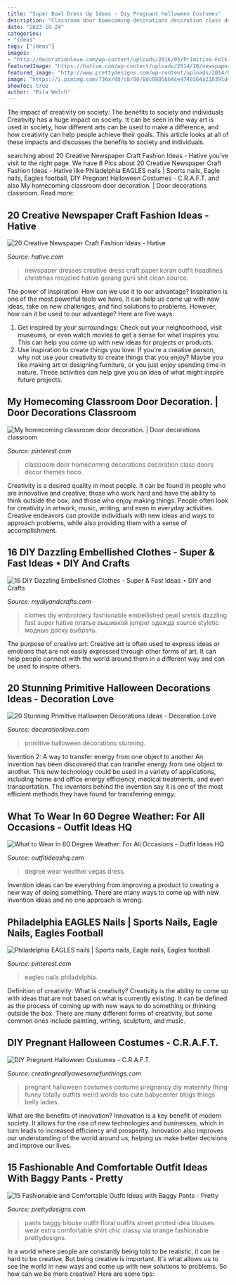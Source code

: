 ```yaml
---
title: "Super Bowl Dress Up Ideas - Diy Pregnant Halloween Costumes"
description: "Classroom door homecoming decorations decoration class doors decor themes hoco"
date: "2023-10-24"
categories:
- "ideas"
tags: ["ideas"]
images:
- "http://decorationlove.com/wp-content/uploads/2016/05/Primitive-Folk-Halloween-Decorations.jpg"
featuredImage: "https://hative.com/wp-content/uploads/2014/10/newspaper-craft-fashion-ideas/12-creative-newspaper-craft-fashion-ideas.jpg"
featured_image: "http://www.prettydesigns.com/wp-content/uploads/2014/07/Floral-Printed-Top-and-Black-Baggy-Pants-Outfit.jpg"
image: "https://i.pinimg.com/736x/8d/c8/80/8dc8805b64ce4748164a218391d49227--classroom-door-decorations-school-decorations.jpg"
ShowToc: true
author: "Rita Welch"
---
```



The impact of creativity on society: The benefits to society and individuals
Creativity has a huge impact on society. It can be seen in the way art is used in society, how different arts can be used to make a difference, and how creativity can help people achieve their goals. This article looks at all of these impacts and discusses the benefits to society and individuals.

	

		
searching about 20 Creative Newspaper Craft Fashion Ideas - Hative you've visit to the right page. We have 8 Pics about 20 Creative Newspaper Craft Fashion Ideas - Hative like Philadelphia EAGLES nails | Sports nails, Eagle nails, Eagles football, DIY Pregnant Halloween Costumes - C.R.A.F.T. and also My homecoming classroom door decoration. | Door decorations classroom. Read more:
		
    
## 20 Creative Newspaper Craft Fashion Ideas - Hative

<img loading=lazy src="https://hative.com/wp-content/uploads/2014/10/newspaper-craft-fashion-ideas/12-creative-newspaper-craft-fashion-ideas.jpg" onerror="this.onerror=null;this.src='https://tse4.mm.bing.net/th?id=OIP.SqSnhOyobuXP2kM-k5tMHQHaLH&amp;pid=15.1';" alt="20 Creative Newspaper Craft Fashion Ideas - Hative">

_Source: hative.com_

>newspaper dresses creative dress craft paper koran outfit headlines christmas recycled hative garang guni shit clean source. 

	

The power of inspiration: How can we use it to our advantage?
Inspiration is one of the most powerful tools we have. It can help us come up with new ideas, take on new challenges, and find solutions to problems. However, how can it be used to our advantage? Here are five ways: 
1) Get inspired by your surroundings: Check out your neighborhood, visit museums, or even watch movies to get a sense for what inspires you. This can help you come up with new ideas for projects or products. 
2) Use inspiration to create things you love: If you’re a creative person, why not use your creativity to create things that you enjoy? Maybe you like making art or designing furniture, or you just enjoy spending time in nature. These activities can help give you an idea of what might inspire future projects.

    
## My Homecoming Classroom Door Decoration. | Door Decorations Classroom

<img loading=lazy src="https://i.pinimg.com/736x/8d/c8/80/8dc8805b64ce4748164a218391d49227--classroom-door-decorations-school-decorations.jpg" onerror="this.onerror=null;this.src='https://tse3.mm.bing.net/th?id=OIP.L9bNctfHSlFulqXsyMAzLgHaJ3&amp;pid=15.1';" alt="My homecoming classroom door decoration. | Door decorations classroom">

_Source: pinterest.com_

>classroom door homecoming decorations decoration class doors decor themes hoco. 

	

Creativity is a desired quality in most people. It can be found in people who are innovative and creative; those who work hard and have the ability to think outside the box; and those who enjoy making things. People often look for creativity in artwork, music, writing, and even in everyday activities. Creative endeavors can provide individuals with new ideas and ways to approach problems, while also providing them with a sense of accomplishment.

    
## 16 DIY Dazzling Embellished Clothes - Super &amp; Fast Ideas ⋆ DIY And Crafts

<img loading=lazy src="https://www.mydiyandcrafts.com/wp-content/uploads/2018/07/DIY-Fashionable-Clothes-Ideas.jpg" onerror="this.onerror=null;this.src='https://tse1.mm.bing.net/th?id=OIP.O6whA7IEDgrvgmoNrilx4AHaLH&amp;pid=15.1';" alt="16 DIY Dazzling Embellished Clothes - Super &amp; Fast Ideas ⋆ DIY and Crafts">

_Source: mydiyandcrafts.com_

>clothes diy embroidery fashionable embellished pearl sretsis dazzling fast super hative платье вышивкой jumper одежда source styletic модные доску выбрать. 

	

The purpose of creative art:
Creative art is often used to express ideas or emotions that are not easily expressed through other forms of art. It can help people connect with the world around them in a different way and can be used to inspire others.

    
## 20 Stunning Primitive Halloween Decorations Ideas - Decoration Love

<img loading=lazy src="http://decorationlove.com/wp-content/uploads/2016/05/Primitive-Folk-Halloween-Decorations.jpg" onerror="this.onerror=null;this.src='https://tse2.mm.bing.net/th?id=OIP.MqL_a-UF9Lf1alUC57hxWgHaJ3&amp;pid=15.1';" alt="20 Stunning Primitive Halloween Decorations Ideas - Decoration Love">

_Source: decorationlove.com_

>primitive halloween decorations stunning. 

	

Invention 2: A way to transfer energy from one object to another
An invention has been discovered that can transfer energy from one object to another. This new technology could be used in a variety of applications, including home and office energy efficiency, medical treatments, and even transportation. The inventors behind the invention say it is one of the most efficient methods they have found for transferring energy.

    
## What To Wear In 60 Degree Weather: For All Occasions - Outfit Ideas HQ

<img loading=lazy src="https://outfitideashq.com/wp-content/uploads/2017/03/60_degree_in_vegas.jpg" onerror="this.onerror=null;this.src='https://tse1.mm.bing.net/th?id=OIP.kaXPLpS7g7bWgW_E_s_0TAHaO0&amp;pid=15.1';" alt="What to Wear in 60 Degree Weather: For All Occasions - Outfit Ideas HQ">

_Source: outfitideashq.com_

>degree wear weather vegas dress. 

	

Invention ideas can be everything from improving a product to creating a new way of doing something. There are many ways to come up with new invention ideas and no one approach is wrong.

    
## Philadelphia EAGLES Nails | Sports Nails, Eagle Nails, Eagles Football

<img loading=lazy src="https://i.pinimg.com/736x/45/14/8f/45148f7e58b6ed5a6fed044458a8083e.jpg" onerror="this.onerror=null;this.src='https://tse1.mm.bing.net/th?id=OIP.RxOnvKcOd-jXVtOwTakWvgHaNJ&amp;pid=15.1';" alt="Philadelphia EAGLES nails | Sports nails, Eagle nails, Eagles football">

_Source: pinterest.com_

>eagles nails philadelphia. 

	

Definition of creativity: What is creativity?
Creativity is the ability to come up with ideas that are not based on what is currently existing. It can be defined as the process of coming up with new ways to do something or thinking outside the box. There are many different forms of creativity, but some common ones include painting, writing, sculpture, and music.

    
## DIY Pregnant Halloween Costumes - C.R.A.F.T.

<img loading=lazy src="http://www.creatingreallyawesomefunthings.com/wp-content/uploads/2015/09/thing-1.jpg" onerror="this.onerror=null;this.src='https://tse1.mm.bing.net/th?id=OIP.5ExVnIFuQUEnW44OafiC3gHaJ3&amp;pid=15.1';" alt="DIY Pregnant Halloween Costumes - C.R.A.F.T.">

_Source: creatingreallyawesomefunthings.com_

>pregnant halloween costumes costume pregnancy diy maternity thing funny totally outfits weird words too cute babycenter blogs things belly ladies. 

	

What are the benefits of innovation?
Innovation is a key benefit of modern society. It allows for the rise of new technologies and businesses, which in turn leads to increased efficiency and prosperity. Innovation also improves our understanding of the world around us, helping us make better decisions and improve our lives.

    
## 15 Fashionable And Comfortable Outfit Ideas With Baggy Pants - Pretty

<img loading=lazy src="http://www.prettydesigns.com/wp-content/uploads/2014/07/Floral-Printed-Top-and-Black-Baggy-Pants-Outfit.jpg" onerror="this.onerror=null;this.src='https://tse2.mm.bing.net/th?id=OIP.Tw8j6ID4OO2P9uP-M3ItTgHaK2&amp;pid=15.1';" alt="15 Fashionable and Comfortable Outfit Ideas with Baggy Pants - Pretty">

_Source: prettydesigns.com_

>pants baggy blouse outfit floral outfits street printed idea blouses wear extra comfortable shirt chic classy via orange fashionable prettydesigns. 

	

In a world where people are constantly being told to be realistic, it can be hard to be creative. But being creative is important. It's what allows us to see the world in new ways and come up with new solutions to problems. So how can we be more creative? Here are some tips:

